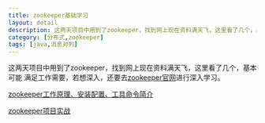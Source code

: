 ```yaml
---
title: zookeeper基础学习
layout: detail
description: 这两天项目中用到了zookeeper，找到网上现在资料满天飞，这里看了几个，基本可能 满足工作需要，若想深入，还要去[zookeeper官网](http://zookeeper.apache.org/)进行深入学习
category: [分布式,zookeeper]
tags: [java,消息对列]
---
```

这两天项目中用到了zookeeper，找到网上现在资料满天飞，这里看了几个，基本可能 满足工作需要，若想深入，还要去[zookeeper官网](http://zookeeper.apache.org/)进行深入学习。

[ zookeeper工作原理、安装配置、工具命令简介 ](http://www.cnblogs.com/kunpengit/p/4045334.html)

[zookeeper项目实战](http://blog.csdn.net/xiaolang85/article/category/1248060)































